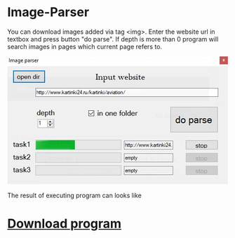# Image-Parser

You can download images added via tag \<img>. Enter the website url in textbox and press button "do parse". If depth is more than 0 program will search images in pages which current page refers to.

<img src="https://github.com/ITFreha/Image-Parser/raw/master/progscr.jpg" >

The result of executing program can looks like



# [Download program](https://github.com/ITFreha/Image-Parser/raw/master/ImgParser/bin/Debug/ImgParser.exe)
